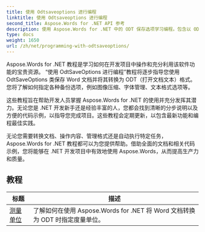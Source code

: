 ```yaml
---
title: 使用 Odtsaveoptions 进行编程
linktitle: 使用 Odtsaveoptions 进行编程
second_title: Aspose.Words for .NET API 参考
description: 使用 Aspose.Words for .NET 中的 ODT 保存选项学习编程。包含以 ODT 格式保存 Word 文档的示例代码的详细教程。
type: docs
weight: 1650
url: /zh/net/programming-with-odtsaveoptions/
---
```

Aspose.Words for .NET 教程是学习如何在开发项目中操作和充分利用该软件功能的宝贵资源。 “使用 OdtSaveOptions 进行编程”教程将逐步指导您使用 OdtSaveOptions 类保存 Word 文档并将其转换为 ODT（打开文档文本）格式。您将了解如何指定各种备份选项，例如图像压缩、字体管理、文本格式选项等。

这些教程旨在帮助开发人员掌握 Aspose.Words for .NET 的使用并充分发挥其潜力。无论您是 .NET 开发新手还是经验丰富的人，您都会找到清晰的分步说明以及方便的代码示例，以指导您完成项目。这些教程会定期更新，以包含最新功能和编程最佳实践。

无论您需要转换文档、操作内容、管理格式还是自动执行特定任务，Aspose.Words for .NET 教程都可以为您提供帮助。借助全面的文档和相关代码示例，您将能够在 .NET 开发项目中有效地使用 Aspose.Words，从而提高生产力和质量。

 ## 教程
| 标题 | 描述 |
| --- | --- |
| [测量单位](./measure-unit/) | 了解如何在使用 Aspose.Words for .NET 将 Word 文档转换为 ODT 时指定度量单位。 |